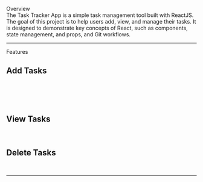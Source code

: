 Overview <br>
The Task Tracker App is a simple task management tool built with ReactJS. The goal of this project is to help users add, view, and manage their tasks. It is designed to demonstrate key concepts of React, such as components, state management, and props, and Git workflows.

<hr>
Features <br>
<h2>Add Tasks<h1><br>
<h2>View Tasks</h1><br>
<h2>Delete Tasks</h1></br>

<hr>
